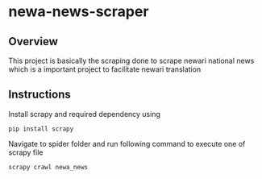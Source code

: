 # newa-news-scraper

## Overview

This project is basically the scraping done to scrape newari national news which is a important project to facilitate newari 
translation 


## Instructions

Install scrapy and required dependency using

`pip install scrapy`

Navigate to spider folder and run following command to execute one of scrapy file

`scrapy crawl newa_news`